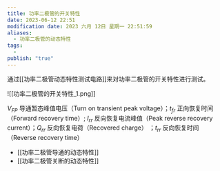 ```yaml
---
title: 功率二极管的开关特性
date: 2023-06-12 22:51
modification date: 2023 六月 12日 星期一 22:51:59
aliases:
  - 功率二极管的动态特性
tags:
  - 
publish: "true"
---
```


通过[[功率二极管动态特性测试电路]]来对功率二极管的开关特性进行测试。

![[功率二极管的开关特性_1.png]]

$V_{FP}$ 导通暂态峰值电压（Turn on transient peak voltage）；$t_{fr}$ 正向恢复时间（Forward recovery time）; $I_{rr}$ 反向恢复电流峰值（Peak reverse recovery current）；$Q_{rr}$ 反向恢复电荷（Recovered charge） ；$t_{rr}$ 反向恢复时间（Reverse recovery time）

- [[功率二极管导通的动态特性]]
- [[功率二极管关断的动态特性]]
